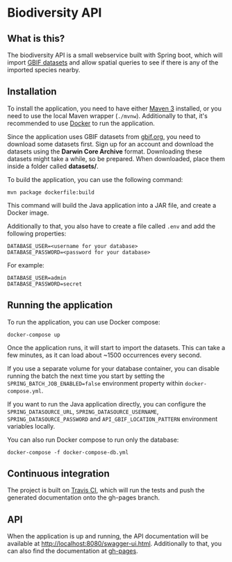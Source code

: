 # Biodiversity API

## What is this?
The biodiversity API is a small webservice built with Spring boot, which will import [GBIF datasets](http://gbif.org)
and allow spatial queries to see if there is any of the imported species nearby.


## Installation
To install the application, you need to have either [Maven 3](https://maven.apache.org) installed, or you need to use
the local Maven wrapper (`./mvnw`). Additionally to that, it's recommended to use [Docker](https://www.docker.com/) to
run the application.

Since the application uses GBIF datasets from [gbif.org](http://gbif.org), you need to download some datasets first.
Sign up for an account and download the datasets using the **Darwin Core Archive** format. Downloading these datasets
might take a while, so be prepared. When downloaded, place them inside a folder called **datasets/**.

To build the application, you can use the following command:

```
mvn package dockerfile:build
```

This command will build the Java application into a JAR file, and create a Docker image.

Additionally to that, you also have to create a file called `.env` and add the following properties:

```
DATABASE_USER=<username for your database>
DATABASE_PASSWORD=<password for your database>
```

For example:

```
DATABASE_USER=admin
DATABASE_PASSWORD=secret
```

## Running the application
To run the application, you can use Docker compose:
```
docker-compose up
```

Once the application runs, it will start to import the datasets. This can take a few minutes, as it can load about
~1500 occurrences every second.

If you use a separate volume for your database container, you can disable running the batch the next time you start by
setting the `SPRING_BATCH_JOB_ENABLED=false` environment property within `docker-compose.yml`.


If you want to run the Java application directly, you can configure the `SPRING_DATASOURCE_URL`,
`SPRING_DATASOURCE_USERNAME`, `SPRING_DATASOURCE_PASSWORD` and `API_GBIF_LOCATION_PATTERN` environment variables
locally.

You can also run Docker compose to run only the database:

```
docker-compose -f docker-compose-db.yml
```

## Continuous integration
The project is built on [Travis CI](https://travis-ci.org/g00glen00b/biodiversity-api), which will run the tests and push the generated documentation onto the gh-pages branch.


## API
When the application is up and running, the API documentation will be available at
[http://localhost:8080/swagger-ui.html](http://localhost:8080/swagger-ui.html). Additionally to that, you can also find
the documentation at [gh-pages](http://g00glen00b.github.io/biodiversity-api).